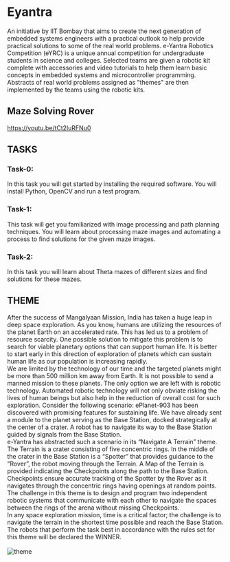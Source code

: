 # Eyantra
An initiative by IIT Bombay that aims to create the next generation of embedded systems engineers with a practical outlook to help provide practical solutions to some of the real world problems. e-Yantra Robotics Competition (eYRC) is a unique annual competition for undergraduate students in science and colleges. Selected teams are given a robotic kit complete with accessories and video tutorials to help them learn basic concepts in embedded systems and microcontroller programming. Abstracts of real world problems assigned as "themes" are then implemented by the teams using the robotic kits. 

## Maze Solving Rover
https://youtu.be/tCt2luRFNu0


## TASKS
### Task-0:<br>
In this task you will get started by installing the required software. You will install Python, OpenCV and run a test program. 
<br>
### Task-1:<br>
This task will get you familiarized with image processing and path planning techniques. You will learn about processing maze images and automating a process to find solutions for the given maze images. 
<br>
### Task-2: <br>
In this task you will learn about Theta mazes of different sizes and find solutions for these mazes. 

## THEME
After the success of Mangalyaan Mission, India has taken a huge leap in deep space exploration. As you know, humans are utilizing the resources of the planet Earth on an accelerated rate. This has led us to a problem of resource scarcity. One possible solution to mitigate this problem is to search for viable planetary options that can support human life. It is better to start early in this direction of exploration of planets which can sustain human life as our population is increasing rapidly. <br>
We are limited by the technology of our time and the targeted planets might be more than 500 million km away from Earth. It is not possible to send a manned mission to these planets. The only option we are left with is robotic technology. Automated robotic technology will not only obviate risking the lives of human beings but also help in the reduction of overall cost for such exploration. Consider the following scenario: ePlanet-903 has been discovered with promising features for sustaining life. We have already sent a module to the planet serving as the Base Station, docked strategically at the center of a crater. A robot has to navigate its way to the Base Station guided by signals from the Base Station.<br>
e-Yantra has abstracted such a scenario in its “Navigate A Terrain” theme. The Terrain is a crater consisting of five concentric rings. In the middle of the crater in the Base Station is a “Spotter” that provides guidance to the “Rover”, the robot moving through the Terrain. A Map of the Terrain is provided indicating the Checkpoints along the path to the Base Station. Checkpoints ensure accurate tracking of the Spotter by the Rover as it navigates through the concentric rings having openings at random points. The challenge in this theme is to design and program two independent robotic systems that communicate with each other to navigate the spaces between the rings of the arena without missing Checkpoints. <br>
In any space exploration mission, time is a critical factor; the challenge is to navigate the terrain in the shortest time possible and reach the Base Station. The robots that perform the task best in accordance with the rules set for this theme will be declared the WINNER.<br><br>
![theme](https://user-images.githubusercontent.com/28502097/33377305-0528ca80-d537-11e7-835b-3d7b26735cb8.png)



